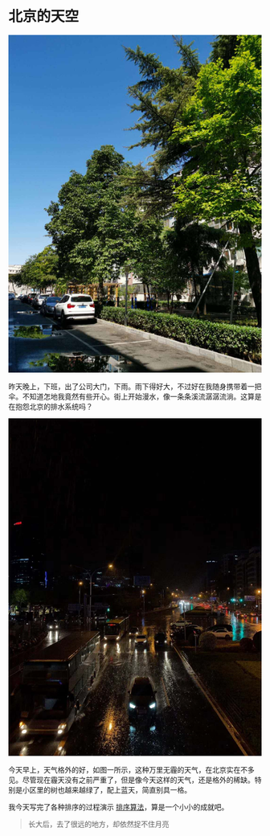 # 北京的天空

[annotation]: <id> (a957a1df-34e6-46d8-8e74-5d33f5eaf652)
[annotation]: <status> (protect)
[annotation]: <create_time> (2019-04-25 22:25:16)
[annotation]: <category> (心情随笔)
[annotation]: <tags> (日记)
[annotation]: <comments> (true)
[annotation]: <url> (http://blog.ccyg.studio/article/a957a1df-34e6-46d8-8e74-5d33f5eaf652)

![这里有一张图片](images/北京的天空-蓝天.jpg)

昨天晚上，下班，出了公司大门，下雨。雨下得好大，不过好在我随身携带着一把伞。不知道怎地我竟然有些开心。街上开始漫水，像一条条溪流潺潺流淌。这算是在抱怨北京的排水系统吗？

![这里还有一张图片](images/北京的天空-夜晚.jpg)

今天早上，天气格外的好，如图一所示，这种万里无霾的天气，在北京实在不多见。尽管现在霾天没有之前严重了，但是像今天这样的天气，还是格外的稀缺。特别是小区里的树也越来越绿了，配上蓝天，简直别具一格。

我今天写完了各种排序的过程演示 [排序算法](http://blog.ccyg.studio/article/e518ad71-a442-4e97-b2a1-72a9c422b483)，算是一个小小的成就吧。


> 长大后，去了很远的地方，却依然捉不住月亮